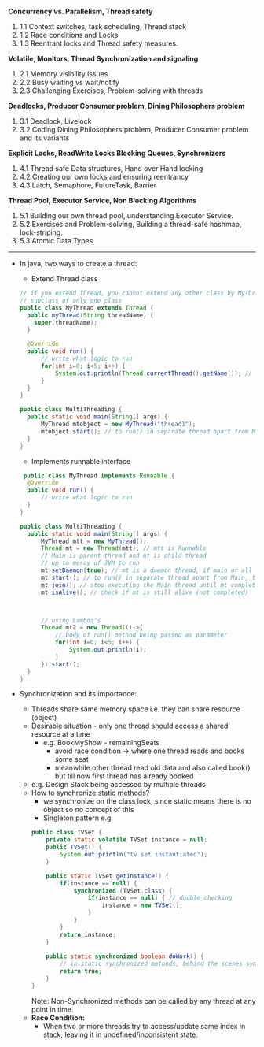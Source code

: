 **Concurrency vs. Parallelism, Thread safety**
1. 1.1 Context switches, task scheduling, Thread stack
2. 1.2 Race conditions and Locks
3. 1.3 Reentrant locks and Thread safety measures.

**Volatile, Monitors, Thread Synchronization and signaling**
1. 2.1 Memory visibility issues
2. 2.2 Busy waiting vs wait/notify
3. 2.3 Challenging Exercises, Problem-solving with threads

**Deadlocks, Producer Consumer problem, Dining Philosophers problem**
1. 3.1 Deadlock, Livelock
2. 3.2 Coding Dining Philosophers problem, Producer Consumer problem and its variants

**Explicit Locks, ReadWrite Locks Blocking Queues, Synchronizers**
1. 4.1 Thread safe Data structures, Hand over Hand locking
2. 4.2 Creating our own locks and ensuring reentrancy
3. 4.3 Latch, Semaphore, FutureTask, Barrier

**Thread Pool, Executor Service, Non Blocking Algorithms**
1. 5.1 Building our own thread pool, understanding Executor Service.
2. 5.2 Exercises and Problem-solving, Building a thread-safe hashmap, lock-striping.
3. 5.3 Atomic Data Types

----------------------------------------------------------------------------------------------------------------------------
* In java, two ways to create a thread:
  * Extend Thread class
  ```java
  // if you extend Thread, you cannot extend any other class by MyThread, JAVA doesn't allow
  // subclass of only one class
  public class MyThread extends Thread {
    public myThread(String threadName) {
      super(threadName);
    }
  
    @Override
    public void run() {
        // write what logic to run
        for(int i=0; i<5; i++) {
            System.out.println(Thread.currentThread().getName()); // currentThread() gives current instance of MyThread
        }
    }
  }
  
  public class MultiThreading {
    public static void main(String[] args) {
        MyThread mtobject = new MyThread("thread1");
        mtobject.start(); // to run() in separate thread apart from Main
    }
  }
  ```
  * Implements runnable interface
  ```java
   public class MyThread implements Runnable {
    @Override
    public void run() {
        // write what logic to run
    }
  }
  
  public class MultiThreading {
    public static void main(String[] args) {
        MyThread mtt = new MyThread();
        Thread mt = new Thread(mtt); // mtt is Runnable
        // Main is parent thread and mt is child thread
        // up to mercy of JVM to run
        mt.setDaemon(true); // mt is a daemon thread, if main or all other user threads stops executing, mt might not continue working
        mt.start(); // to run() in separate thread apart from Main, there is some time gap between calling start() and actual run() by JVM internally
        mt.join(); // stop executing the Main thread until mt completes
        mt.isAlive(); // check if mt is still alive (not completed)
  
  
  
        // using Lambda's
        Thread mt2 = new Thread(()->{
            // body of run() method being passed as parameter
            for(int i=0; i<5; i++) {
                System.out.println(i);
            }
        }).start();
    }
  }
  ```
  
* Synchronization and its importance:
  - Threads share same memory space i.e. they can share resource (object)
  - Desirable situation - only one thread should access a shared resource at a time
    - e.g. BookMyShow - remainingSeats
      - avoid race condition -> where one thread reads and books some seat
      - meanwhile other thread read old data and also called book() but till now first thread has already booked
  - e.g. Design Stack being accessed by multiple threads
  - How to synchronize static methods?
    - we synchronize on the class lock, since static means there is no object so no concept of this
    - Singleton pattern e.g.
    ```java
    public class TVSet {
        private static volatile TVSet instance = null;
        public TVSet() {
            System.out.println("tv set instantiated");
        }   
    
        public static TVSet getInstance() {
            if(instance == null) {
                synchronized (TVSet.class) {
                    if(instance == null) { // double checking
                        instance = new TVSet();
                    }
                }
            }
            return instance;
        }
        
        public static synchronized boolean doWork() {
            // in static synchronized methods, behind the scenes synchronized(TVSet.class)
            return true;
        }
    }
    ```
    Note: Non-Synchronized methods can be called by any thread at any point in time.
  - **Race Condition:**
    - When two or more threads try to access/update same index in stack, leaving it in undefined/inconsistent state.
